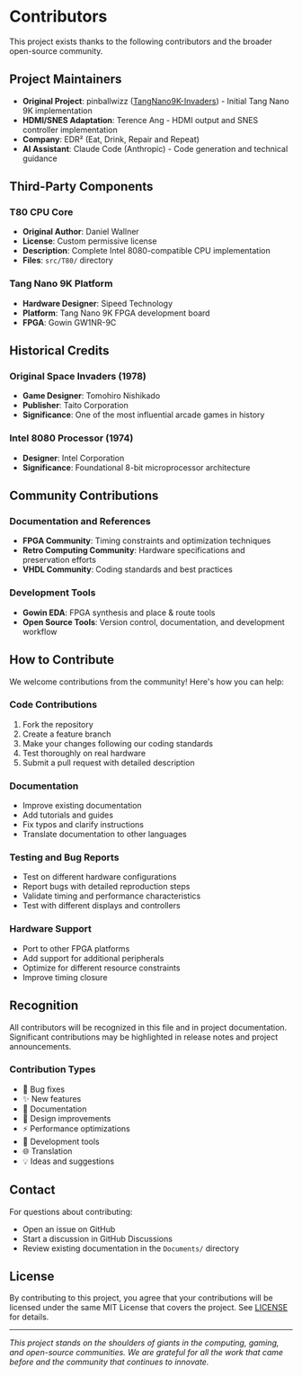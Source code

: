 # Contributors

This project exists thanks to the following contributors and the broader open-source community.

## Project Maintainers

- **Original Project**: pinballwizz ([TangNano9K-Invaders](https://github.com/pinballwizz/TangNano9K-Invaders)) - Initial Tang Nano 9K implementation
- **HDMI/SNES Adaptation**: Terence Ang - HDMI output and SNES controller implementation
- **Company**: EDR² (Eat, Drink, Repair and Repeat)
- **AI Assistant**: Claude Code (Anthropic) - Code generation and technical guidance

## Third-Party Components

### T80 CPU Core
- **Original Author**: Daniel Wallner
- **License**: Custom permissive license
- **Description**: Complete Intel 8080-compatible CPU implementation
- **Files**: `src/T80/` directory

### Tang Nano 9K Platform
- **Hardware Designer**: Sipeed Technology
- **Platform**: Tang Nano 9K FPGA development board
- **FPGA**: Gowin GW1NR-9C

## Historical Credits

### Original Space Invaders (1978)
- **Game Designer**: Tomohiro Nishikado
- **Publisher**: Taito Corporation
- **Significance**: One of the most influential arcade games in history

### Intel 8080 Processor (1974)
- **Designer**: Intel Corporation
- **Significance**: Foundational 8-bit microprocessor architecture

## Community Contributions

### Documentation and References
- **FPGA Community**: Timing constraints and optimization techniques
- **Retro Computing Community**: Hardware specifications and preservation efforts
- **VHDL Community**: Coding standards and best practices

### Development Tools
- **Gowin EDA**: FPGA synthesis and place & route tools
- **Open Source Tools**: Version control, documentation, and development workflow

## How to Contribute

We welcome contributions from the community! Here's how you can help:

### Code Contributions
1. Fork the repository
2. Create a feature branch
3. Make your changes following our coding standards
4. Test thoroughly on real hardware
5. Submit a pull request with detailed description

### Documentation
- Improve existing documentation
- Add tutorials and guides
- Fix typos and clarify instructions
- Translate documentation to other languages

### Testing and Bug Reports
- Test on different hardware configurations
- Report bugs with detailed reproduction steps
- Validate timing and performance characteristics
- Test with different displays and controllers

### Hardware Support
- Port to other FPGA platforms
- Add support for additional peripherals
- Optimize for different resource constraints
- Improve timing closure

## Recognition

All contributors will be recognized in this file and in project documentation. Significant contributions may be highlighted in release notes and project announcements.

### Contribution Types
- 🐛 Bug fixes
- ✨ New features
- 📝 Documentation
- 🎨 Design improvements
- ⚡ Performance optimizations
- 🔧 Development tools
- 🌐 Translation
- 💡 Ideas and suggestions

## Contact

For questions about contributing:
- Open an issue on GitHub
- Start a discussion in GitHub Discussions
- Review existing documentation in the `Documents/` directory

## License

By contributing to this project, you agree that your contributions will be licensed under the same MIT License that covers the project. See [LICENSE](LICENSE) for details.

---

*This project stands on the shoulders of giants in the computing, gaming, and open-source communities. We are grateful for all the work that came before and the community that continues to innovate.*
